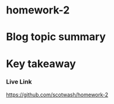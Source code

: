 # homework-2
# Blog topic summary
# Key takeaway
### Live Link
https://github.com/scotwash/homework-2
